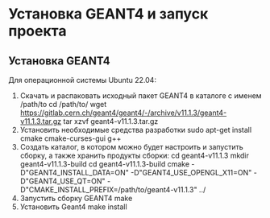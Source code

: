 # Установка GEANT4 и запуск проекта

## Установка GEANT4

Для операционной системы Ubuntu 22.04:

1. Скачать и распаковать исходный пакет GEANT4 в каталоге с именем /path/to
    cd /path/to/
    wget https://gitlab.cern.ch/geant4/geant4/-/archive/v11.1.3/geant4-v11.1.3.tar.gz
    tar xzvf geant4-v11.1.3.tar.gz
2. Установить необходимые средства разработки
    sudo apt-get install cmake cmake-curses-gui g++
3. Создать каталог, в котором можно будет настроить и запустить сборку, а также хранить продукты сборки:
    cd geant4-v11.1.3
    mkdir geant4-v11.1.3-build
    cd geant4-v11.1.3-build
    cmake -D"GEANT4_INSTALL_DATA=ON" -D"GEANT4_USE_OPENGL_X11=ON" -D"GEANT4_USE_QT=ON" -D"CMAKE_INSTALL_PREFIX=/path/to/geant4-v11.1.3" ../
4. Запустить сборку GEANT4
    make
5. Установить Geant4
    make install